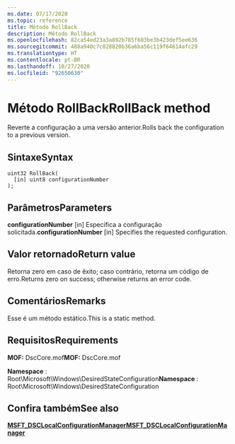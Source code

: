 ```yaml
---
ms.date: 07/17/2020
ms.topic: reference
title: Método RollBack
description: Método RollBack
ms.openlocfilehash: 82ca54ed23a3a892b785f603be3b423def5ee636
ms.sourcegitcommit: 488a940c7c828820b36a6ba56c119f64614afc29
ms.translationtype: HT
ms.contentlocale: pt-BR
ms.lasthandoff: 10/27/2020
ms.locfileid: "92650630"
---
```

# <a name="rollback-method"></a><span data-ttu-id="211c3-103">Método RollBack</span><span class="sxs-lookup"><span data-stu-id="211c3-103">RollBack method</span></span>

<span data-ttu-id="211c3-104">Reverte a configuração a uma versão anterior.</span><span class="sxs-lookup"><span data-stu-id="211c3-104">Rolls back the configuration to a previous version.</span></span>

## <a name="syntax"></a><span data-ttu-id="211c3-105">Sintaxe</span><span class="sxs-lookup"><span data-stu-id="211c3-105">Syntax</span></span>

```mof
uint32 RollBack(
  [in] uint8 configurationNumber
);
```

## <a name="parameters"></a><span data-ttu-id="211c3-106">Parâmetros</span><span class="sxs-lookup"><span data-stu-id="211c3-106">Parameters</span></span>

<span data-ttu-id="211c3-107">**configurationNumber** \[in\] Especifica a configuração solicitada.</span><span class="sxs-lookup"><span data-stu-id="211c3-107">**configurationNumber** \[in\] Specifies the requested configuration.</span></span>

## <a name="return-value"></a><span data-ttu-id="211c3-108">Valor retornado</span><span class="sxs-lookup"><span data-stu-id="211c3-108">Return value</span></span>

<span data-ttu-id="211c3-109">Retorna zero em caso de êxito; caso contrário, retorna um código de erro.</span><span class="sxs-lookup"><span data-stu-id="211c3-109">Returns zero on success; otherwise returns an error code.</span></span>

## <a name="remarks"></a><span data-ttu-id="211c3-110">Comentários</span><span class="sxs-lookup"><span data-stu-id="211c3-110">Remarks</span></span>

<span data-ttu-id="211c3-111">Esse é um método estático.</span><span class="sxs-lookup"><span data-stu-id="211c3-111">This is a static method.</span></span>

## <a name="requirements"></a><span data-ttu-id="211c3-112">Requisitos</span><span class="sxs-lookup"><span data-stu-id="211c3-112">Requirements</span></span>

<span data-ttu-id="211c3-113">**MOF:** DscCore.mof</span><span class="sxs-lookup"><span data-stu-id="211c3-113">**MOF:** DscCore.mof</span></span>

<span data-ttu-id="211c3-114">**Namespace** : Root\Microsoft\Windows\DesiredStateConfiguration</span><span class="sxs-lookup"><span data-stu-id="211c3-114">**Namespace** : Root\Microsoft\Windows\DesiredStateConfiguration</span></span>

## <a name="see-also"></a><span data-ttu-id="211c3-115">Confira também</span><span class="sxs-lookup"><span data-stu-id="211c3-115">See also</span></span>

[<span data-ttu-id="211c3-116">**MSFT_DSCLocalConfigurationManager**</span><span class="sxs-lookup"><span data-stu-id="211c3-116">**MSFT_DSCLocalConfigurationManager**</span></span>](msft-dsclocalconfigurationmanager.md)
